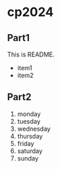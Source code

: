 # cp2024

## Part1
This is README.
- item1
- item2

## Part2
1. monday
1. tuesday
1. wednesday
1. thursday
1. friday
1. saturday
1. sunday
